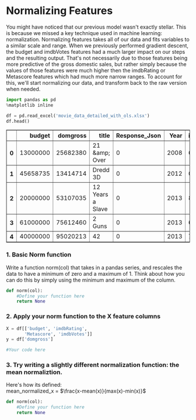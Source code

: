 
# Normalizing Features

You might have noticed that our previous model wasn't exactly stellar. This is because we missed a key technique used in machine learning: normalization. Normalizing features takes all of our data and fits variables to a similar scale and range. When we previously performed gradient descent, the budget and imdbVotes features had a much larger impact on our steps and the resulting output. That's not necessarily due to those features being more predictive of the gross domestic sales, but rather simply because the values of those features were much higher then the imdbRating or Metascore features which had much more narrow ranges. To account for this, we'll start normalizing our data, and transform back to the raw version when needed.



```python
import pandas as pd
%matplotlib inline
```


```python
df = pd.read_excel('movie_data_detailed_with_ols.xlsx')
df.head()
```




<div>
<style scoped>
    .dataframe tbody tr th:only-of-type {
        vertical-align: middle;
    }

    .dataframe tbody tr th {
        vertical-align: top;
    }

    .dataframe thead th {
        text-align: right;
    }
</style>
<table border="1" class="dataframe">
  <thead>
    <tr style="text-align: right;">
      <th></th>
      <th>budget</th>
      <th>domgross</th>
      <th>title</th>
      <th>Response_Json</th>
      <th>Year</th>
      <th>imdbRating</th>
      <th>Metascore</th>
      <th>imdbVotes</th>
      <th>Model</th>
    </tr>
  </thead>
  <tbody>
    <tr>
      <th>0</th>
      <td>13000000</td>
      <td>25682380</td>
      <td>21 &amp;amp; Over</td>
      <td>0</td>
      <td>2008</td>
      <td>6.8</td>
      <td>48</td>
      <td>206513</td>
      <td>4.912759e+07</td>
    </tr>
    <tr>
      <th>1</th>
      <td>45658735</td>
      <td>13414714</td>
      <td>Dredd 3D</td>
      <td>0</td>
      <td>2012</td>
      <td>0.0</td>
      <td>0</td>
      <td>0</td>
      <td>2.267265e+05</td>
    </tr>
    <tr>
      <th>2</th>
      <td>20000000</td>
      <td>53107035</td>
      <td>12 Years a Slave</td>
      <td>0</td>
      <td>2013</td>
      <td>8.1</td>
      <td>96</td>
      <td>537525</td>
      <td>1.626624e+08</td>
    </tr>
    <tr>
      <th>3</th>
      <td>61000000</td>
      <td>75612460</td>
      <td>2 Guns</td>
      <td>0</td>
      <td>2013</td>
      <td>6.7</td>
      <td>55</td>
      <td>173726</td>
      <td>7.723381e+07</td>
    </tr>
    <tr>
      <th>4</th>
      <td>40000000</td>
      <td>95020213</td>
      <td>42</td>
      <td>0</td>
      <td>2013</td>
      <td>7.5</td>
      <td>62</td>
      <td>74170</td>
      <td>4.151958e+07</td>
    </tr>
  </tbody>
</table>
</div>



### 1. Basic Norm function
Write a function norm(col) that takes in a pandas series, and rescales the data to have a minimum of zero and a maximum of 1. Think about how you can do this by simply using the minimum and maximum of the column.


```python
def norm(col):
    #Define your function here
    return None
```

### 2. Apply your norm function to the X feature columns


```python
X = df[['budget', 'imdbRating',
       'Metascore', 'imdbVotes']]
y = df['domgross']
```


```python
#Your code here
```

### 3. Try writing a slightly different normalization function: the mean normaliztion.
Here's how its defined:  
mean_normalized_x = $\frac{x-mean(x)}{max(x)-min(x)}$


```python
def norm(col):
    #Define your function here
    return None
```
